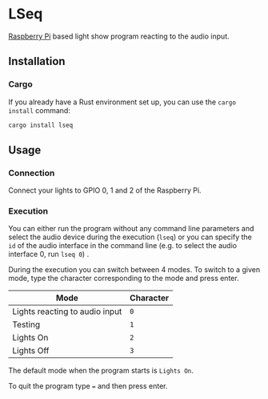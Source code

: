 # LSeq

[Raspberry Pi](https://www.raspberrypi.com/) based light show program reacting to the audio input.

## Installation

### Cargo

If you already have a Rust environment set up, you can use the `cargo install` command:

```bash
cargo install lseq
```

## Usage

### Connection

Connect your lights to GPIO 0, 1 and 2 of the Raspberry Pi.

### Execution

You can either run the program without any command line parameters and select the audio device during the execution (`lseq`) or you can specify the `id` of the audio interface in the command line (e.g. to select the audio interface 0, run `lseq 0`) .

During the execution you can switch between 4 modes. To switch to a given mode, type the character corresponding to the mode and press enter.

| Mode     | Character |
| ---      | ---       |
| Lights reacting to audio input | `0` |
| Testing | `1` |
| Lights On | `2` |
| Lights Off | `3` |

The default mode when the program starts is `Lights On`.

To quit the program type `=` and then press enter.
